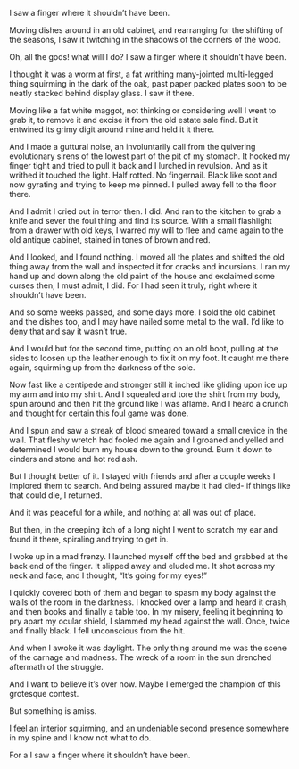 I saw a finger where it shouldn’t have been. 

Moving dishes around in an old cabinet, and rearranging for the shifting of the seasons, I saw it twitching in the shadows of the corners of the wood.

Oh, all the gods! what will I do? I saw a finger where it shouldn’t have been.

I thought it was a worm at first, a fat writhing many-jointed multi-legged thing squirming in the dark of the oak, past paper packed plates soon to be neatly stacked behind display glass. I saw it there.

Moving like a fat white maggot, not thinking or considering well I went to grab it, to remove it and excise it from the old estate sale find.  But it entwined its grimy digit around mine and held it it there.

And I made a guttural noise, an involuntarily call from the quivering evolutionary sirens of the lowest part of the pit of my stomach.   It hooked my finger tight and tried to pull it back and I lurched in revulsion. And as it writhed it touched the light.  Half rotted.  No fingernail. Black like soot and now gyrating and trying to keep me pinned. I pulled away fell to the floor there.

And I admit I cried out in terror then. I did. And ran to the kitchen to grab a knife and sever the foul thing and find its source.  With a small flashlight from a drawer with old keys, I warred my will to flee and came again to the old antique cabinet, stained in tones of brown and red.

And I looked, and I found nothing. I moved all the plates and shifted the old thing away from the wall and inspected it for cracks and incursions. I ran my hand up and down along the old paint of the house and exclaimed some curses then, I must admit, I did.  For I had seen it truly, right where it shouldn’t have been.

And so some weeks passed, and some days more. I sold the old cabinet and the dishes too, and I may have nailed some metal to the wall. I’d like to deny that and say it wasn’t true.

And I would but for the second time, putting on an old boot, pulling at the sides to loosen up the leather enough to fix it on my foot. It caught me there again, squirming up from the darkness of the sole.

Now fast like a centipede and stronger still it inched like gliding upon ice up my arm and into my shirt. And I squealed and tore the shirt from my body, spun around and then hit the ground like I was aflame. And I heard a crunch and thought for certain this foul game was done. 

And I spun and saw a streak of blood smeared toward a small crevice in the wall.  That fleshy wretch had fooled me again and I groaned and yelled and determined I would burn my house down to the ground. Burn it down to cinders and stone and hot red ash. 

But I thought better of it. I stayed with friends and after a couple weeks I implored them to search. And being assured maybe it had died- if things like that could die, I returned.  

And it was peaceful for a while, and nothing at all was out of place.

But then, in the creeping itch of a long night I went to scratch my ear and found it there, spiraling and trying to get in.  

I woke up in a mad frenzy. I launched myself off the bed and grabbed at the back end of the finger.  It slipped away and eluded me. It shot across my neck and face, and I thought, “It’s going for my eyes!”

I quickly covered both of them and began to spasm my body against the walls of the room in the darkness. I knocked over a lamp and heard it crash, and then books and finally a table too.  In my misery, feeling it beginning to pry apart my ocular shield, I slammed my head against the wall. Once, twice and finally black. I fell unconscious from the hit.  

And when I awoke it was daylight. The only thing around me was the scene of the carnage and madness. The wreck of a room in the sun drenched aftermath of the struggle.  

And I want to believe it’s over now. Maybe I emerged the champion of this grotesque contest.  

But something is amiss. 

I feel an interior squirming, and an undeniable second presence somewhere in my spine and I know not what to do.

For a I saw a finger where it shouldn’t have been.